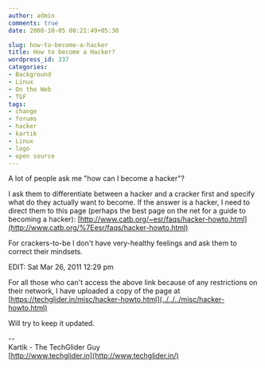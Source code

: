 ```yaml
---
author: admin
comments: true
date: 2008-10-05 08:21:49+05:30

slug: how-to-become-a-hacker
title: How to become a Hacker?
wordpress_id: 337
categories:
- Background
- Linux
- On the Web
- TGF
tags:
- change
- forums
- hacker
- kartik
- Linux
- logo
- open source
---
```


A lot of people ask me "how can I become a hacker"?

I  ask them to differentiate between a hacker and a cracker first and  specify what do they actually want to become. If the answer is a hacker,  I need to direct them to this page (perhaps the best page on the net  for a guide to becoming a hacker): [http://www.catb.org/~esr/faqs/hacker-howto.html](http://www.catb.org/%7Eesr/faqs/hacker-howto.html)

For crackers-to-be I don't have very-healthy feelings and ask them to correct their mindsets.







EDIT: Sat Mar 26, 2011 12:29 pm


For all those who can't access the above link because of any restrictions on their network, I have uploaded a copy of the page at [https://techglider.in/misc/hacker-howto.html](../../../misc/hacker-howto.html)

Will try to keep it updated.





--  
Kartik - The TechGlider Guy  
[http://www.techglider.in](http://www.techglider.in/)
